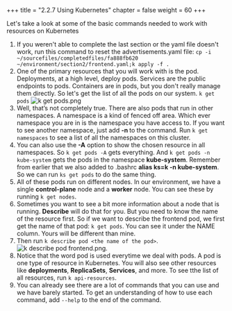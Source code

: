 +++
title = "2.2.7 Using Kubernetes"
chapter = false
weight = 60
+++

Let's take a look at some of the basic commands needed to work with resources on Kubernetes

1.  If you weren't able to complete the last section or the yaml file doesn't work, run this command to reset the advertisements.yaml file: `cp -i ~/sourcefiles/completedfiles/fa888fb620 ~/environment/section2/frontend.yaml;k apply -f .`
2.  One of the primary resources that you will work with is the pod. Deployments, at a high level, deploy pods. Services are the public endpoints to pods. Containers are in pods, but you don't really manage them directly. So let's get the list of all the pods on our system. `k get pods` ![k get pods.png](/images/dd-k-get-pods.png)
3.  Well, that’s not completely true. There are also pods that run in other namespaces. A namespace is a kind of fenced off area. Which ever namespace you are in is the namespace you have access to. If you want to see another namespace, just add **-n <namespace name>** to the command. Run `k get namespaces` to see a list of all the namespaces on this cluster.
4.  You can also use the **-A** option to show the chosen resource in all namespaces. So `k get pods -A` gets everything. And `k get pods -n kube-system` gets the pods in the namespace **kube-system**. Remember from earlier that we also added to .bashrc **alias ks=k -n kube-system**. So we can run `ks get pods` to do the same thing. 
5.  All of these pods run on different nodes. In our environment, we have a single **control-plane** node and a **worker** node. You can see these by running `k get nodes`.
6.  Sometimes you want to see a bit more information about a node that is running. **Describe** will do that for you. But you need to know the name of the resource first. So if we want to describe the frontend pod, we first get the name of that pod: `k get pods`. You can see it under the NAME column. Yours will be different than mine. 
7.  Then run `k describe pod <the name of the pod>`. ![k describe pod frontend.png](/images/dd-k-describe-pod-frontend.png). 
8.  Notice that the word pod is used everytime we deal with pods. A pod is one type of resource in Kubernetes. You will also see other resources like **deployments**, **ReplicaSets**, **Services**, and more. To see tthe list of all resources, run `k api-resources`.
9.  You can already see there are a lot of commands that you can use and we have barely started. To get an understanding of how to use each command, add `--help` to the end of the command. 




